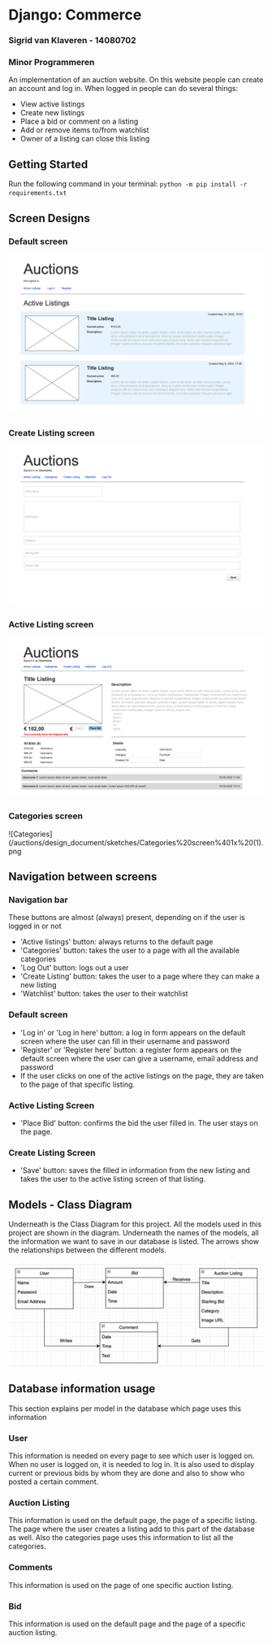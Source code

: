 # Django: Commerce

### Sigrid van Klaveren - 14080702

### Minor Programmeren

An implementation of an auction website. On this website people can create an account and log in. When logged in people can do several things:
- View active listings
- Create new listings
- Place a bid or comment on a listing
- Add or remove items to/from watchlist
- Owner of a listing can close this listing


## Getting Started

Run the following command in your terminal:
`python -m pip install -r requirements.txt`


## Screen Designs

### Default screen
![Default page](/auctions/design_document/sketches/Default%20screen%401x.png)

### Create Listing screen
![Create Listing](/auctions/design_document/sketches/Create%20Listing%401x.png)

### Active Listing screen
![Active Listing](/auctions/design_document/sketches/Active%20Listing%401x.png)

### Categories screen
![Categories](/auctions/design_document/sketches/Categories%20screen%401x%20(1).png


## Navigation between screens

### Navigation bar
These buttons are almost (always) present, depending on if the user is logged in or not
- 'Active listings' button: always returns to the default page
- 'Categories' button: takes the user to a page with all the available categories
- 'Log Out' button: logs out a user 
- 'Create Listing' button: takes the user to a page where they can make a new listing
- 'Watchlist' button: takes the user to their watchlist

### Default screen
- 'Log in' or 'Log in here' button: a log in form appears on the default screen where the user can fill in their username and password
- 'Register' or 'Register here' button: a register form appears on the default screen where the user can give a username, email address and password
- If the user clicks on one of the active listings on the page, they are taken to the page of that specific listing.

### Active Listing Screen
- 'Place Bid' button: confirms the bid the user filled in. The user stays on the page.

### Create Listing Screen
- 'Save' button: saves the filled in information from the new listing and takes the user to the active listing screen of that listing.

## Models - Class Diagram
Underneath is the Class Diagram for this project. All the models used in this project are shown in the diagram. Underneath the names of the models, all the information we want to save in our database is listed. The arrows show the relationships between the different models.

![Class Diagram](/auctions/design_document/sketches/Schermafbeelding%202022-05-10%20om%2014.47.51.png)

## Database information usage
This section explains per model in the database which page uses this information

### User
This information is needed on every page to see which user is logged on. When no user is logged on, it is needed to log in. It is also used to display current or previous bids by whom they are done and also to show who posted a certain comment.

### Auction Listing
This information is used on the default page, the page of a specific listing. The page where the user creates a listing add to this part of the database as well. Also the categories page uses this information to list all the categories.

### Comments
This information is used on the page of one specific auction listing.

### Bid
This information is used on the default page and the page of a specific auction listing.











